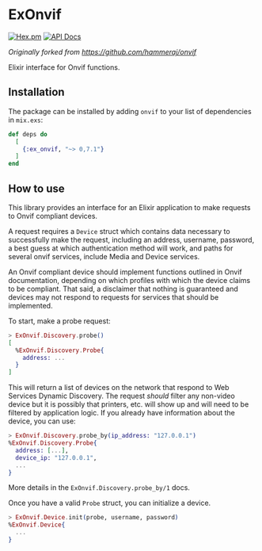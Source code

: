 # ExOnvif

[![Hex.pm](https://img.shields.io/hexpm/v/ex_onvif.svg)](https://hex.pm/packages/ex_onvif)
[![API Docs](https://img.shields.io/badge/api-docs-yellow.svg?style=flat)](https://hexdocs.pm/ex_onvif)

*Originally forked from https://github.com/hammeraj/onvif*

Elixir interface for Onvif functions.

## Installation

The package can be installed by adding `onvif` to your list of dependencies in `mix.exs`:

```elixir
def deps do
  [
    {:ex_onvif, "~> 0,7.1"}
  ]
end
```

## How to use

This library provides an interface for an Elixir application to make requests to Onvif compliant devices.

A request requires a `Device` struct which contains data necessary to successfully make the request, including
an address, username, password, a best guess at which authentication method will work, and paths for several
onvif services, include Media and Device services. 

An Onvif compliant device should implement functions outlined in Onvif documentation, depending on which profiles with which the 
device claims to be compliant. That said, a disclaimer that nothing is guaranteed and devices may not respond to requests for 
services that should be implemented.

To start, make a probe request:
```elixir
> ExOnvif.Discovery.probe()
[
  %ExOnvif.Discovery.Probe{
    address: ...
  }
]
```

This will return a list of devices on the network that respond to Web Services Dynamic Discovery. The request
_should_ filter any non-video device but it is possibly that printers, etc. will show up and will need to be
filtered by application logic. If you already have information about the device, you can use:

```elixir
> ExOnvif.Discovery.probe_by(ip_address: "127.0.0.1")
%ExOnvif.Discovery.Probe{
  address: [...],
  device_ip: "127.0.0.1",
  ...
}
```
More details in the `ExOnvif.Discovery.probe_by/1` docs.

Once you have a valid `Probe` struct, you can initialize a device.

```elixir
> ExOnvif.Device.init(probe, username, password)
%ExOnvif.Device{
  ...
}
```